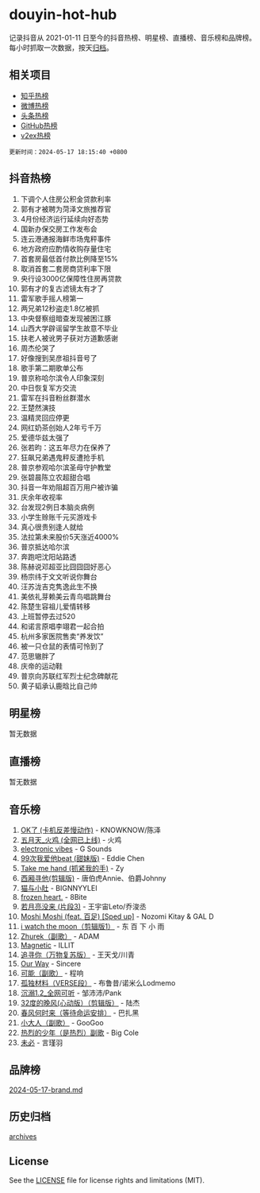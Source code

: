 # douyin-hot-hub

记录抖音从 2021-01-11 日至今的抖音热榜、明星榜、直播榜、音乐榜和品牌榜。每小时抓取一次数据，按天[归档](archives)。

## 相关项目

- [知乎热榜](https://github.com/lonnyzhang423/zhihu-hot-hub)
- [微博热榜](https://github.com/lonnyzhang423/weibo-hot-hub)
- [头条热榜](https://github.com/lonnyzhang423/toutiao-hot-hub)
- [GitHub热榜](https://github.com/lonnyzhang423/github-hot-hub)
- [v2ex热榜](https://github.com/lonnyzhang423/v2ex-hot-hub)


`更新时间：2024-05-17 18:15:40 +0800`

## 抖音热榜

1. 下调个人住房公积金贷款利率
1. 郭有才被聘为菏泽文旅推荐官
1. 4月份经济运行延续向好态势
1. 国新办保交房工作发布会
1. 连云港通报海鲜市场鬼秤事件
1. 地方政府应酌情收购存量住宅
1. 首套房最低首付款比例降至15%
1. 取消首套二套房商贷利率下限
1. 央行设3000亿保障性住房再贷款
1. 郭有才的复古滤镜太有才了
1. 雷军歌手摇人榜第一
1. 两兄弟12秒盗走1.8亿被抓
1. 中央督察组暗查发现被困江豚
1. 山西大学辟谣留学生故意不毕业
1. 扶老人被讹男子获对方道歉感谢
1. 周杰伦哭了
1. 好像搜到吴彦祖抖音号了
1. 歌手第二期歌单公布
1. 普京称哈尔滨令人印象深刻
1. 中日恢复军方交流
1. 雷军在抖音粉丝群潜水
1. 王楚然演技
1. 温精灵回应停更
1. 网红奶茶创始人2年亏千万
1. 爱德华兹太强了
1. 张若昀：这五年尽力在保养了
1. 狂飙兄弟遇鬼秤反遭抢手机
1. 普京参观哈尔滨圣母守护教堂
1. 张碧晨陈立农超甜合唱
1. 抖音一年劝阻超百万用户被诈骗
1. 庆余年收视率
1. 台发现2例日本脑炎病例
1. 小学生赊账千元买游戏卡
1. 真心很贵别逢人就给
1. 法拉第未来股价5天涨近4000%
1. 普京抵达哈尔滨
1. 奔跑吧沈阳站路透
1. 陈赫说邓超亚比囧囧囧好恶心
1. 杨宗纬于文文听说你舞台
1. 汪苏泷吉克隽逸此生不换
1. 美依礼芽赖美云青鸟唱跳舞台
1. 陈楚生容祖儿爱情转移
1. 上班暂停去过520
1. 和诺言原唱李翊君一起合拍
1. 杭州多家医院售卖“养发饮”
1. 被一只仓鼠的表情可怜到了
1. 范思辙胖了
1. 庆帝的运动鞋
1. 普京向苏联红军烈士纪念碑献花
1. 黄子韬承认鹿晗比自己帅

## 明星榜

暂无数据

## 直播榜

暂无数据

## 音乐榜

1. [OK了 (卡机反差慢动作)](https://sf27-cdn-tos.douyinstatic.com/obj/tos-cn-ve-2774/osXWgLGizaDPmw9B0CIggvCFeIAAebk1YMe8jD) - KNOWKNOW/陈泽
1. [五月天_火鸡 (全网已上线)](https://sf5-hl-cdn-tos.douyinstatic.com/obj/tos-cn-ve-2774/oEtOMSQZstjlJ4nfBEgeqN29IbWjkmDBrFtF2C) - 火鸡
1. [electronic vibes](https://sf5-hl-cdn-tos.douyinstatic.com/obj/tos-cn-ve-2774/oMIpXkYtpBe14gZjOFMCLfhBv1zjK1O3Ztar9Q) - G Sounds
1. [99次我爱他beat (甜妹版)](https://sf5-hl-cdn-tos.douyinstatic.com/obj/tos-cn-ve-2774/ocBPCLaDWFQr2tJdQmEDjGfSYIjegYYPBQZykZ) - Eddie Chen
1. [Take me hand (抓紧我的手)](https://sf27-cdn-tos.douyinstatic.com/obj/tos-cn-ve-2774/os8GB2fDQQmJZTmtomg0gHX5fBACiEgcFgEKYg) - Zy
1. [西厢寻他(剪辑版)](https://sf5-hl-cdn-tos.douyinstatic.com/obj/tos-cn-ve-2774/oUsAVfAQKlRNxEv5qxvIB8o5qmIWUcXbzJKJhw) - 唐伯虎Annie、伯爵Johnny
1. [猫与小肚](https://sf5-hl-cdn-tos.douyinstatic.com/obj/tos-cn-ve-2774/osZeoClMECgK8DYl6VebABgbchEtPYQjZEnRtd) - BIGNNYYLEI
1. [frozen heart.](https://sf5-hl-cdn-tos.douyinstatic.com/obj/tos-cn-ve-2774/oIIWJfyjIACZA9zQMtnJ6hQQhFC4vhCupoRBsO) - 8Bite
1. [若月亮没来 (片段3)](https://sf3-cdn-tos.douyinstatic.com/obj/tos-cn-ve-2774/okfyEUsGW1B1ovJi5JiN9IjvAT2lMwA054GoEB) - 王宇宙Leto/乔浚丞
1. [Moshi Moshi (feat. 百足) [Sped up]](https://sf27-cdn-tos.douyinstatic.com/obj/tos-cn-ve-2774/ocCPFQcXJLeroaIdQLIGAoeeYM3OAUYGDguHXz) - Nozomi Kitay & GAL D
1. [i watch the moon（剪辑版1）](https://sf5-hl-cdn-tos.douyinstatic.com/obj/tos-cn-ve-2774/o0I9mSChzHZANMJIEBfkCQzzg6N5WAcVtqft9P) - 东 百 下 小 雨
1. [Zhurek（副歌）](https://sf3-cdn-tos.douyinstatic.com/obj/tos-cn-ve-2774/ooQm8FBZQDlf0btEYgVpCcSCQfrdJGBEKZYBGS) - ADAM
1. [Magnetic](https://sf6-cdn-tos.douyinstatic.com/obj/tos-cn-ve-2774/oAQCYdBNZfLACGDmVFAsfAtpy32tqErgQ3XgBN) - ILLIT
1. [追寻你（万物复苏版）](https://sf3-cdn-tos.douyinstatic.com/obj/tos-cn-ve-2774/oYeAZJsbjIDit9APmBg8u6uDUQnHmoCf3gbo74) - 王天戈/川青
1. [Our Way](https://sf5-hl-cdn-tos.douyinstatic.com/obj/tos-cn-ve-2774/o8tPEkQgQNCe0DPeFwZzYrbqLlnzBBrYidWkEZ) - Sincere
1. [可能（副歌）](https://sf3-cdn-tos.douyinstatic.com/obj/tos-cn-ve-2774/cde1731888894259b333569393c2fb51) - 程响
1. [孤独材料（VERSE段）](https://sf3-cdn-tos.douyinstatic.com/obj/tos-cn-ve-2774/ocX7glDNHYlwFeYrGQfBZoThtvPWy8tCCEBGKQ) - 布鲁昔/诺米么Lodmemo
1. [沉溺1.2_全网可听](https://sf5-hl-cdn-tos.douyinstatic.com/obj/tos-cn-ve-2774/ok2QoiBqsWAX9McZmWiI9gAB0EzwD4Xj6yfmtH) - 邹沛沛/Pank
1. [32度的晚风(心动版）（剪辑版）](https://sf5-hl-cdn-tos.douyinstatic.com/obj/tos-cn-ve-2774/owNyabsyWdzUulxhoJfK8IBXgp0UMQAHpvGh2B) - 陆杰
1. [春风何时来（等待命运安排）](https://sf6-cdn-tos.douyinstatic.com/obj/tos-cn-ve-2774/oICBNbD3gelMfB4WgiD1KI2jQtXZE2FgHLwtsl) - 巴扎黑
1. [小大人（副歌）](https://sf27-cdn-tos.douyinstatic.com/obj/tos-cn-ve-2774/oIhaDwehWhLFsVIG7QIICLLazDNGJAGg5geeb4) - GooGoo
1. [热烈的少年（是热烈）副歌](https://sf5-hl-cdn-tos.douyinstatic.com/obj/tos-cn-ve-2774/owVNI0CLDAUMtSz6TEYvfFBFL4UDFFhLfgK8fa) - Big Cole
1. [未必](https://sf3-cdn-tos.douyinstatic.com/obj/tos-cn-ve-2774/ogntQMFnKQDZUgTCYuJgfLEtleYZZFxBQqhhFB) - 言瑾羽

## 品牌榜

[2024-05-17-brand.md](archives/2024-05-17-brand.md)

## 历史归档

[archives](archives)

## License

See the [LICENSE](LICENSE) file for license rights and limitations (MIT).
